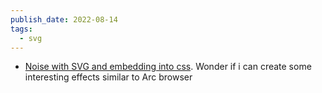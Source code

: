 ```yaml
---
publish_date: 2022-08-14
tags:
  - svg
---
```

- [Noise with SVG and embedding into css](https://stackoverflow.com/a/49108254/7207193). Wonder if i can create some interesting effects similar to Arc browser

